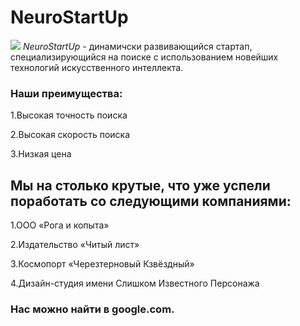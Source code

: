 # NeuroStartUp
![](https:netology-code.github.io/git-homeworks/introduction/assents/ligo.png)
*NeuroStartUp* - динамичски развивающийся стартап, специализирующийся на поиске с использованием новейших технологий искусственного интеллекта.

### Наши преимущества:

1.Высокая точность поиска

2.Высокая скорость поиска

3.Низкая цена

## Мы на столько крутые, что уже успели поработать со следующими компаниями:

1.ООО «Рога и копыта»

2.Издательство «Читый лист»

3.Космопорт «Черезтерновый Кзвёздный»

4.Дизайн-студия имени Слишком Известного Персонажа

### Нас можно найти в google.com.

